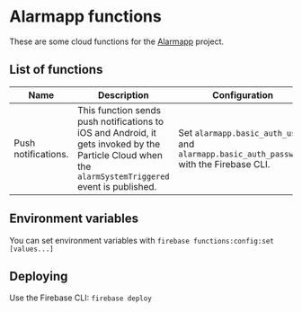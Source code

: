 # Alarmapp functions

These are some cloud functions for the [Alarmapp](https://github.com/ramomar/alarmapp) project.

## List of functions

| Name                                               | Description        | Configuration |
|----------------------------------------------------|--------------------|---------------|
| Push notifications. | This function sends push notifications to iOS and Android, it gets invoked by the Particle Cloud when the `alarmSystemTriggered` event is published. | Set `alarmapp.basic_auth_user` and `alarmapp.basic_auth_password` with the Firebase CLI. |

## Environment variables

You can set environment variables with `firebase functions:config:set [values...]`

## Deploying

Use the Firebase CLI: `firebase deploy` 
